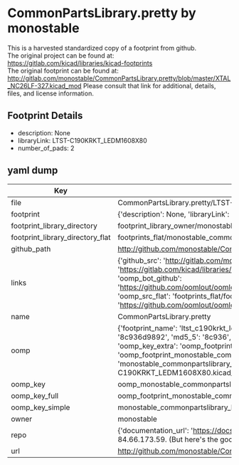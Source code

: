 # CommonPartsLibrary.pretty by monostable  
This is a harvested standardized copy of a footprint from github.  
The original project can be found at:  
https://gitlab.com/kicad/libraries/kicad-footprints  
The original footprint can be found at:
http://gitlab.com/monostable/CommonPartsLibrary.pretty/blob/master/XTAL_NC26LF-327.kicad_mod
Please consult that link for additional, details, files, and license information.  
## Footprint Details
* description: None  
* libraryLink: LTST-C190KRKT_LEDM1608X80  
* number_of_pads: 2  
## yaml dump  
| Key | Value |  
| --- | --- |  
| file | CommonPartsLibrary.pretty/LTST-C190KRKT_LEDM1608X80.kicad_mod |  
| footprint | {'description': None, 'libraryLink': 'LTST-C190KRKT_LEDM1608X80', 'number_of_pads': 2} |  
| footprint_library_directory | footprint_library_owner/monostable_CommonPartsLibrary.pretty |  
| footprint_library_directory_flat | footprints_flat/monostable_commonpartslibrary_ltst_c190krkt_ledm1608x80/working |  
| github_path | http://github.com/monostable/CommonPartsLibrary.pretty/blob/master/LTST-C190KRKT_LEDM1608X80.kicad_mod |  
| links | {'github_src': 'http://gitlab.com/monostable/CommonPartsLibrary.pretty/blob/master/XTAL_NC26LF-327.kicad_mod', 'github_src_repo': 'https://gitlab.com/kicad/libraries/kicad-footprints', 'oomp_bot': 'footprints/monostable_commonpartslibrary_ltst_c190krkt_ledm1608x80/working', 'oomp_bot_github': 'https://github.com/oomlout/oomlout_oomp_footprint_bot/tree/main/footprints/monostable_commonpartslibrary_ltst_c190krkt_ledm1608x80/working', 'oomp_src_flat': 'footprints_flat/footprints_flat/monostable_commonpartslibrary_ltst_c190krkt_ledm1608x80/working', 'oomp_src_flat_github': 'https://github.com/oomlout/oomlout_oomp_footprint_src/tree/main/footprints_flat/monostable_commonpartslibrary_ltst_c190krkt_ledm1608x80/working'} |  
| name | CommonPartsLibrary.pretty |  
| oomp | {'footprint_name': 'ltst_c190krkt_ledm1608x80', 'library_name': 'commonpartslibrary', 'md5': '8c936d989207b942b0da93ecefd75bc0', 'md5_10': '8c936d9892', 'md5_5': '8c936', 'md5_6': '8c936d', 'oomp_key': 'oomp_monostable_commonpartslibrary_ltst_c190krkt_ledm1608x80', 'oomp_key_extra': 'oomp_footprint_monostable_commonpartslibrary_ltst_c190krkt_ledm1608x80', 'oomp_key_full': 'oomp_footprint_monostable_commonpartslibrary_ltst_c190krkt_ledm1608x80_8c936d', 'oomp_key_simple': 'monostable_commonpartslibrary_ltst_c190krkt_ledm1608x80', 'original_filename': 'CommonPartsLibrary.pretty/LTST-C190KRKT_LEDM1608X80.kicad_mod', 'owner_name': 'monostable'} |  
| oomp_key | oomp_monostable_commonpartslibrary_ltst_c190krkt_ledm1608x80 |  
| oomp_key_full | oomp_footprint_monostable_commonpartslibrary_ltst_c190krkt_ledm1608x80 |  
| oomp_key_simple | monostable_commonpartslibrary_ltst_c190krkt_ledm1608x80 |  
| owner | monostable |  
| repo | {'documentation_url': 'https://docs.github.com/rest/overview/resources-in-the-rest-api#rate-limiting', 'message': "API rate limit exceeded for 84.66.173.59. (But here's the good news: Authenticated requests get a higher rate limit. Check out the documentation for more details.)"} |  
| url | http://github.com/monostable/CommonPartsLibrary.pretty |  

